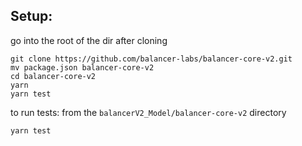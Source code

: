 ## Setup:

go into the root of the dir after cloning

```
git clone https://github.com/balancer-labs/balancer-core-v2.git
mv package.json balancer-core-v2
cd balancer-core-v2
yarn
yarn test
```

to run tests:
from the `balancerV2_Model/balancer-core-v2` directory

`yarn test`
